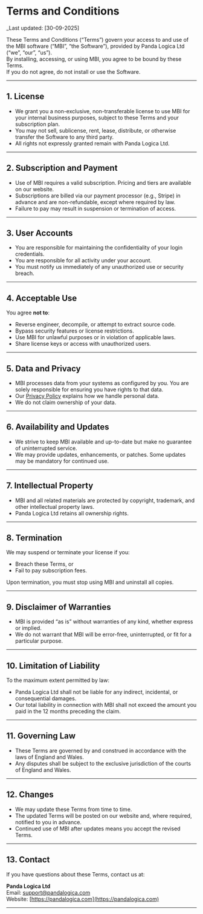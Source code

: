 # Terms and Conditions

_Last updated: [30-09-2025]

These Terms and Conditions (“Terms”) govern your access to and use of the MBI software (“MBI”, “the Software”), provided by Panda Logica Ltd (“we”, “our”, “us”).  
By installing, accessing, or using MBI, you agree to be bound by these Terms.  
If you do not agree, do not install or use the Software.

---

## 1. License
- We grant you a non-exclusive, non-transferable license to use MBI for your internal business purposes, subject to these Terms and your subscription plan.
- You may not sell, sublicense, rent, lease, distribute, or otherwise transfer the Software to any third party.
- All rights not expressly granted remain with Panda Logica Ltd.

---

## 2. Subscription and Payment
- Use of MBI requires a valid subscription. Pricing and tiers are available on our website.
- Subscriptions are billed via our payment processor (e.g., Stripe) in advance and are non-refundable, except where required by law.
- Failure to pay may result in suspension or termination of access.

---

## 3. User Accounts
- You are responsible for maintaining the confidentiality of your login credentials.
- You are responsible for all activity under your account.
- You must notify us immediately of any unauthorized use or security breach.

---

## 4. Acceptable Use
You agree **not to**:
- Reverse engineer, decompile, or attempt to extract source code.
- Bypass security features or license restrictions.
- Use MBI for unlawful purposes or in violation of applicable laws.
- Share license keys or access with unauthorized users.

---

## 5. Data and Privacy
- MBI processes data from your systems as configured by you. You are solely responsible for ensuring you have rights to that data.
- Our [Privacy Policy](./PRIVACY.md) explains how we handle personal data.
- We do not claim ownership of your data.

---

## 6. Availability and Updates
- We strive to keep MBI available and up-to-date but make no guarantee of uninterrupted service.
- We may provide updates, enhancements, or patches. Some updates may be mandatory for continued use.

---

## 7. Intellectual Property
- MBI and all related materials are protected by copyright, trademark, and other intellectual property laws.
- Panda Logica Ltd retains all ownership rights.

---

## 8. Termination
We may suspend or terminate your license if you:
- Breach these Terms, or
- Fail to pay subscription fees.

Upon termination, you must stop using MBI and uninstall all copies.

---

## 9. Disclaimer of Warranties
- MBI is provided “as is” without warranties of any kind, whether express or implied.
- We do not warrant that MBI will be error-free, uninterrupted, or fit for a particular purpose.

---

## 10. Limitation of Liability
To the maximum extent permitted by law:
- Panda Logica Ltd shall not be liable for any indirect, incidental, or consequential damages.
- Our total liability in connection with MBI shall not exceed the amount you paid in the 12 months preceding the claim.

---

## 11. Governing Law
- These Terms are governed by and construed in accordance with the laws of England and Wales.
- Any disputes shall be subject to the exclusive jurisdiction of the courts of England and Wales.

---

## 12. Changes
- We may update these Terms from time to time.  
- The updated Terms will be posted on our website and, where required, notified to you in advance.  
- Continued use of MBI after updates means you accept the revised Terms.

---

## 13. Contact
If you have questions about these Terms, contact us at:

**Panda Logica Ltd**  
Email: support@pandalogica.com  
Website: [https://pandalogica.com](https://pandalogica.com)  

---